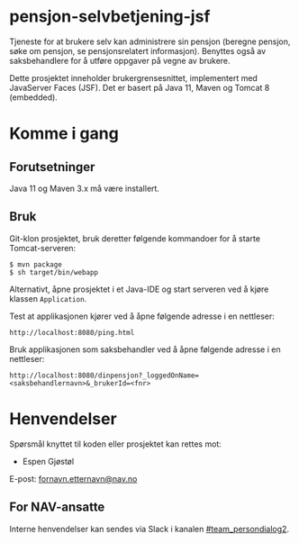 # pensjon-selvbetjening-jsf
Tjeneste for at brukere selv kan administrere sin pensjon (beregne pensjon, søke om pensjon, se pensjonsrelatert informasjon).
Benyttes også av saksbehandlere for å utføre oppgaver på vegne av brukere.

Dette prosjektet inneholder brukergrensesnittet, implementert med JavaServer Faces (JSF).
Det er basert på Java 11, Maven og Tomcat 8 (embedded).

# Komme i gang

## Forutsetninger

Java 11 og Maven 3.x må være installert.

## Bruk

Git-klon prosjektet, bruk deretter følgende kommandoer for å starte Tomcat-serveren:
```
$ mvn package
$ sh target/bin/webapp
```

Alternativt, åpne prosjektet i et Java-IDE og start serveren ved å kjøre klassen `Application`.

Test at applikasjonen kjører ved å åpne følgende adresse i en nettleser:
```
http://localhost:8080/ping.html
```

Bruk applikasjonen som saksbehandler ved å åpne følgende adresse i en nettleser:
```
http://localhost:8080/dinpensjon?_loggedOnName=<saksbehandlernavn>&_brukerId=<fnr>
```

# Henvendelser

Spørsmål knyttet til koden eller prosjektet kan rettes mot:

* Espen Gjøstøl

E-post: fornavn.etternavn@nav.no

## For NAV-ansatte

Interne henvendelser kan sendes via Slack i kanalen [#team_persondialog2](https://nav-it.slack.com/archives/CMM57SXNW).
